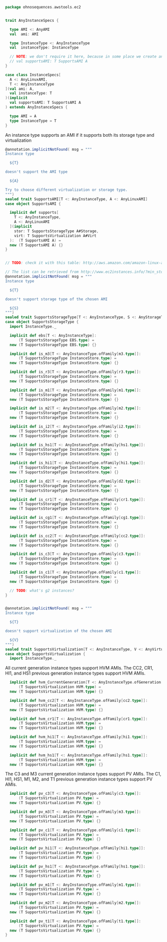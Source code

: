 
```scala
package ohnosequences.awstools.ec2


trait AnyInstanceSpecs {

  type AMI <: AnyAMI
  val  ami: AMI

  type InstanceType <: AnyInstanceType
  val  instanceType: InstanceType

  // NOTE: we don't require it here, because in some place we create an instance of this type from a java-sdk type >_<
  // val supportsAMI: T SupportsAMI A
}

case class InstanceSpecs[
  A <: AnyLinuxAMI,
  T <: AnyInstanceType
](val ami: A,
  val instanceType: T
)(implicit
  val supportsAMI: T SupportsAMI A
) extends AnyInstanceSpecs {

  type AMI = A
  type InstanceType = T
}
```

An instance type supports an AMI if it supports both its storage type and virtualization

```scala
@annotation.implicitNotFound( msg = """
Instance type

  ${T}

doesn't support the AMI type

  ${A}

Try to choose different virtualization or storage type.
""")
sealed trait SupportsAMI[T <: AnyInstanceType, A <: AnyLinuxAMI]
case object SupportsAMI {

  implicit def supports[
    T <: AnyInstanceType,
    A <: AnyLinuxAMI
  ](implicit
    stor: T SupportsStorageType A#Storage,
    virt: T SupportsVirtualization A#Virt
  ):  (T SupportsAMI A) =
  new (T SupportsAMI A) {}
}


// TODO: check it with this table: http://aws.amazon.com/amazon-linux-ami/instance-type-matrix/

// The list can be retrieved from http://www.ec2instances.info/?min_storage=1
@annotation.implicitNotFound( msg = """
Instance type

  ${T}

doesn't support storage type of the chosen AMI

  ${S}
""")
sealed trait SupportsStorageType[T <: AnyInstanceType, S <: AnyStorageType]
case object SupportsStorageType {
  import InstanceType._

  implicit def ebs[T <: AnyInstanceType]:
      (T SupportsStorageType EBS.type) =
  new (T SupportsStorageType EBS.type) {}

  implicit def is_m3[T <: AnyInstanceType.ofFamily[m3.type]]:
      (T SupportsStorageType InstanceStore.type) =
  new (T SupportsStorageType InstanceStore.type) {}

  implicit def is_r3[T <: AnyInstanceType.ofFamily[r3.type]]:
      (T SupportsStorageType InstanceStore.type) =
  new (T SupportsStorageType InstanceStore.type) {}

  implicit def is_m1[T <: AnyInstanceType.ofFamily[m1.type]]:
      (T SupportsStorageType InstanceStore.type) =
  new (T SupportsStorageType InstanceStore.type) {}

  implicit def is_m2[T <: AnyInstanceType.ofFamily[m2.type]]:
      (T SupportsStorageType InstanceStore.type) =
  new (T SupportsStorageType InstanceStore.type) {}

  implicit def is_i2[T <: AnyInstanceType.ofFamily[i2.type]]:
      (T SupportsStorageType InstanceStore.type) =
  new (T SupportsStorageType InstanceStore.type) {}

  implicit def is_hs1[T <: AnyInstanceType.ofFamily[hs1.type]]:
      (T SupportsStorageType InstanceStore.type) =
  new (T SupportsStorageType InstanceStore.type) {}

  implicit def is_hi1[T <: AnyInstanceType.ofFamily[hi1.type]]:
      (T SupportsStorageType InstanceStore.type) =
  new (T SupportsStorageType InstanceStore.type) {}

  implicit def is_d2[T <: AnyInstanceType.ofFamily[d2.type]]:
      (T SupportsStorageType InstanceStore.type) =
  new (T SupportsStorageType InstanceStore.type) {}

  implicit def is_cr1[T <: AnyInstanceType.ofFamily[cr1.type]]:
      (T SupportsStorageType InstanceStore.type) =
  new (T SupportsStorageType InstanceStore.type) {}

  implicit def is_cg1[T <: AnyInstanceType.ofFamily[cg1.type]]:
      (T SupportsStorageType InstanceStore.type) =
  new (T SupportsStorageType InstanceStore.type) {}

  implicit def is_cc2[T <: AnyInstanceType.ofFamily[cc2.type]]:
      (T SupportsStorageType InstanceStore.type) =
  new (T SupportsStorageType InstanceStore.type) {}

  implicit def is_c3[T <: AnyInstanceType.ofFamily[c3.type]]:
      (T SupportsStorageType InstanceStore.type) =
  new (T SupportsStorageType InstanceStore.type) {}

  implicit def is_c1[T <: AnyInstanceType.ofFamily[c1.type]]:
      (T SupportsStorageType InstanceStore.type) =
  new (T SupportsStorageType InstanceStore.type) {}

  // TODO: what's g2 instances?
}


@annotation.implicitNotFound( msg = """
Instance type

  ${T}

doesn't support virtualization of the chosen AMI

  ${V}
""")
sealed trait SupportsVirtualization[T <: AnyInstanceType, V <: AnyVirtualization]
case object SupportsVirtualization {
  import InstanceType._
```

All current generation instance types support HVM AMIs.
The CC2, CR1, HI1, and HS1 previous generation instance types support HVM AMIs.

```scala
  implicit def hvm_CurrentGeneration[T <: AnyInstanceType.ofGeneration[CurrentGeneration]]:
      (T SupportsVirtualization HVM.type) =
  new (T SupportsVirtualization HVM.type) {}

  implicit def hvm_cc2[T <: AnyInstanceType.ofFamily[cc2.type]]:
      (T SupportsVirtualization HVM.type) =
  new (T SupportsVirtualization HVM.type) {}

  implicit def hvm_cr1[T <: AnyInstanceType.ofFamily[cr1.type]]:
      (T SupportsVirtualization HVM.type) =
  new (T SupportsVirtualization HVM.type) {}

  implicit def hvm_hi1[T <: AnyInstanceType.ofFamily[hi1.type]]:
      (T SupportsVirtualization HVM.type) =
  new (T SupportsVirtualization HVM.type) {}

  implicit def hvm_hs1[T <: AnyInstanceType.ofFamily[hs1.type]]:
      (T SupportsVirtualization HVM.type) =
  new (T SupportsVirtualization HVM.type) {}
```

The C3 and M3 current generation instance types support PV AMIs.
The C1, HI1, HS1, M1, M2, and T1 previous generation instance types support PV AMIs.

```scala
  implicit def pv_c3[T <: AnyInstanceType.ofFamily[c3.type]]:
      (T SupportsVirtualization PV.type) =
  new (T SupportsVirtualization PV.type) {}

  implicit def pv_m3[T <: AnyInstanceType.ofFamily[m3.type]]:
      (T SupportsVirtualization PV.type) =
  new (T SupportsVirtualization PV.type) {}

  implicit def pv_c1[T <: AnyInstanceType.ofFamily[c1.type]]:
      (T SupportsVirtualization PV.type) =
  new (T SupportsVirtualization PV.type) {}

  implicit def pv_hi1[T <: AnyInstanceType.ofFamily[hi1.type]]:
      (T SupportsVirtualization PV.type) =
  new (T SupportsVirtualization PV.type) {}

  implicit def pv_hs1[T <: AnyInstanceType.ofFamily[hs1.type]]:
      (T SupportsVirtualization PV.type) =
  new (T SupportsVirtualization PV.type) {}

  implicit def pv_m1[T <: AnyInstanceType.ofFamily[m1.type]]:
      (T SupportsVirtualization PV.type) =
  new (T SupportsVirtualization PV.type) {}

  implicit def pv_m2[T <: AnyInstanceType.ofFamily[m2.type]]:
      (T SupportsVirtualization PV.type) =
  new (T SupportsVirtualization PV.type) {}

  implicit def pv_t1[T <: AnyInstanceType.ofFamily[t1.type]]:
      (T SupportsVirtualization PV.type) =
  new (T SupportsVirtualization PV.type) {}
}

```




[main/scala/ohnosequences/awstools/autoscaling/AutoScaling.scala]: ../autoscaling/AutoScaling.scala.md
[main/scala/ohnosequences/awstools/autoscaling/AutoScalingGroup.scala]: ../autoscaling/AutoScalingGroup.scala.md
[main/scala/ohnosequences/awstools/autoscaling/LaunchConfiguration.scala]: ../autoscaling/LaunchConfiguration.scala.md
[main/scala/ohnosequences/awstools/autoscaling/PurchaseModel.scala]: ../autoscaling/PurchaseModel.scala.md
[main/scala/ohnosequences/awstools/AWSClients.scala]: ../AWSClients.scala.md
[main/scala/ohnosequences/awstools/dynamodb/DynamoDBUtils.scala]: ../dynamodb/DynamoDBUtils.scala.md
[main/scala/ohnosequences/awstools/ec2/AMI.scala]: AMI.scala.md
[main/scala/ohnosequences/awstools/ec2/EC2.scala]: EC2.scala.md
[main/scala/ohnosequences/awstools/ec2/Filters.scala]: Filters.scala.md
[main/scala/ohnosequences/awstools/ec2/InstanceSpecs.scala]: InstanceSpecs.scala.md
[main/scala/ohnosequences/awstools/ec2/InstanceType.scala]: InstanceType.scala.md
[main/scala/ohnosequences/awstools/ec2/LaunchSpecs.scala]: LaunchSpecs.scala.md
[main/scala/ohnosequences/awstools/ec2/package.scala]: package.scala.md
[main/scala/ohnosequences/awstools/regions/Region.scala]: ../regions/Region.scala.md
[main/scala/ohnosequences/awstools/s3/S3.scala]: ../s3/S3.scala.md
[main/scala/ohnosequences/awstools/sns/SNS.scala]: ../sns/SNS.scala.md
[main/scala/ohnosequences/awstools/sns/Topic.scala]: ../sns/Topic.scala.md
[main/scala/ohnosequences/awstools/sqs/Queue.scala]: ../sqs/Queue.scala.md
[main/scala/ohnosequences/awstools/sqs/SQS.scala]: ../sqs/SQS.scala.md
[main/scala/ohnosequences/awstools/utils/AutoScalingUtils.scala]: ../utils/AutoScalingUtils.scala.md
[main/scala/ohnosequences/awstools/utils/DynamoDBUtils.scala]: ../utils/DynamoDBUtils.scala.md
[main/scala/ohnosequences/awstools/utils/SQSUtils.scala]: ../utils/SQSUtils.scala.md
[main/scala/ohnosequences/benchmark/Benchmark.scala]: ../../benchmark/Benchmark.scala.md
[main/scala/ohnosequences/logging/Logger.scala]: ../../logging/Logger.scala.md
[main/scala/ohnosequences/logging/S3Logger.scala]: ../../logging/S3Logger.scala.md
[test/scala/ohnosequences/awstools/AWSClients.scala]: ../../../../../test/scala/ohnosequences/awstools/AWSClients.scala.md
[test/scala/ohnosequences/awstools/EC2Tests.scala]: ../../../../../test/scala/ohnosequences/awstools/EC2Tests.scala.md
[test/scala/ohnosequences/awstools/RegionTests.scala]: ../../../../../test/scala/ohnosequences/awstools/RegionTests.scala.md
[test/scala/ohnosequences/awstools/S3Tests.scala]: ../../../../../test/scala/ohnosequences/awstools/S3Tests.scala.md
[test/scala/ohnosequences/awstools/SQSTests.scala]: ../../../../../test/scala/ohnosequences/awstools/SQSTests.scala.md